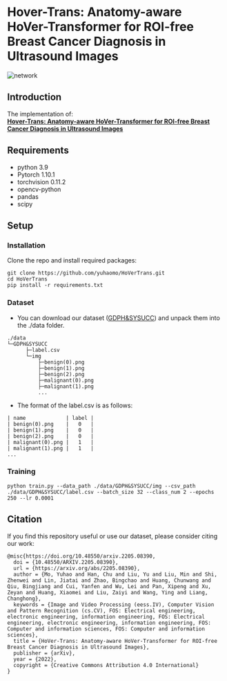# Hover-Trans: Anatomy-aware HoVer-Transformer for ROI-free Breast Cancer Diagnosis in Ultrasound Images
![network](https://github.com/yuhaomo/HoVerTrans/blob/main/network.png)
## Introduction
The implementation of: <br>
[**Hover-Trans: Anatomy-aware HoVer-Transformer for ROI-free Breast Cancer Diagnosis in Ultrasound Images**](https://arxiv.org/abs/2205.08390)
## Requirements
- python 3.9
- Pytorch 1.10.1
- torchvision 0.11.2
- opencv-python
- pandas
- scipy
## Setup
### Installation
Clone the repo and install required packages:
```
git clone https://github.com/yuhaomo/HoVerTrans.git
cd HoVerTrans
pip install -r requirements.txt
```
### Dataset
-  You can download our dataset ([GDPH&SYSUCC](https://1drv.ms/u/s!AgOtqK2ZncKlgoxsmt-UYbEwMyZY2g?e=INNhyK)) and unpack them into the ./data folder.
```
./data
└─GDPH&SYSUCC
      ├─label.csv
      └─img
          ├─benign(0).png
          ├─benign(1).png
          ├─benign(2).png
          ├─malignant(0).png
          ├─malignant(1).png
          ...
```
- The format of the label.csv is as follows:
```
| name             | label |
| benign(0).png    |   0   |
| benign(1).png    |   0   |
| benign(2).png    |   0   |
| malignant(0).png |   1   |
| malignant(1).png |   1   |
...
```
### Training
```
python train.py --data_path ./data/GDPH&SYSUCC/img --csv_path ./data/GDPH&SYSUCC/label.csv --batch_size 32 --class_num 2 --epochs 250 --lr 0.0001 
```
## Citation
If you find this repository useful or use our dataset, please consider citing our work:
```
@misc{https://doi.org/10.48550/arxiv.2205.08390,
  doi = {10.48550/ARXIV.2205.08390},
  url = {https://arxiv.org/abs/2205.08390},
  author = {Mo, Yuhao and Han, Chu and Liu, Yu and Liu, Min and Shi, Zhenwei and Lin, Jiatai and Zhao, Bingchao and Huang, Chunwang and Qiu, Bingjiang and Cui, Yanfen and Wu, Lei and Pan, Xipeng and Xu, Zeyan and Huang, Xiaomei and Liu, Zaiyi and Wang, Ying and Liang, Changhong},
  keywords = {Image and Video Processing (eess.IV), Computer Vision and Pattern Recognition (cs.CV), FOS: Electrical engineering, electronic engineering, information engineering, FOS: Electrical engineering, electronic engineering, information engineering, FOS: Computer and information sciences, FOS: Computer and information sciences},
  title = {HoVer-Trans: Anatomy-aware HoVer-Transformer for ROI-free Breast Cancer Diagnosis in Ultrasound Images},
  publisher = {arXiv},
  year = {2022},
  copyright = {Creative Commons Attribution 4.0 International}
}
```
